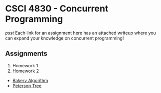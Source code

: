 # CSCI 4830 - Concurrent Programming

*psst* Each link for an assignment here has an attached writeup where you can
expand your knowledge on concurrent programming!

## Assignments

1. Homework 1
1. Homework 2
  - [Bakery Algorithm](assignments/hw2/Bakery/README.md)
  - [Peterson Tree](assignments/hw2/PetersonTree/README.md)
